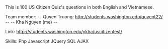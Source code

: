 This is 100 US Citizen Quiz's questions in both English and Vietnamese.

Team member:
-- Quyen Truong: http://students.washington.edu/quyent22/ -- 
-- Kha Nguyen (me) --

Link:
http://students.washington.edu/ykha/uscitizentest/

Skills:
Php
Javascript
JQuery
SQL
AJAX



